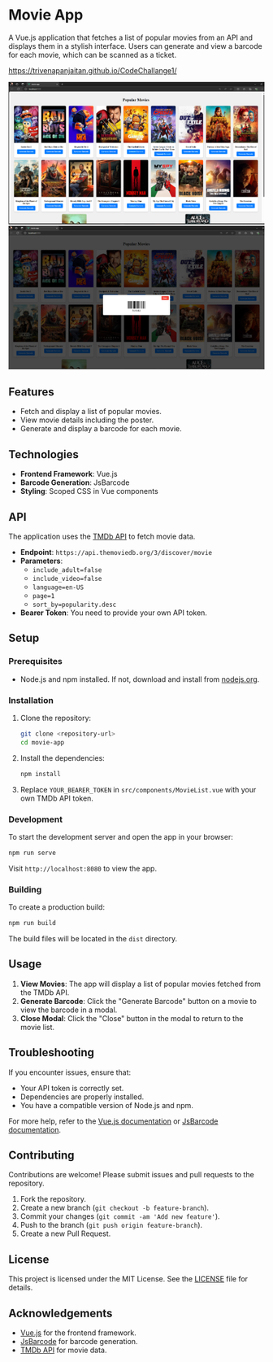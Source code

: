 # Movie App

A Vue.js application that fetches a list of popular movies from an API and displays them in a stylish interface. Users can generate and view a barcode for each movie, which can be scanned as a ticket.

https://trivenapanjaitan.github.io/CodeChallange1/

![Landing page](image.png)
![Generate Barcode](image-1.png)

## Features

- Fetch and display a list of popular movies.
- View movie details including the poster.
- Generate and display a barcode for each movie.

## Technologies

- **Frontend Framework**: Vue.js
- **Barcode Generation**: JsBarcode
- **Styling**: Scoped CSS in Vue components

## API

The application uses the [TMDb API](https://www.themoviedb.org/documentation/api) to fetch movie data.

- **Endpoint**: `https://api.themoviedb.org/3/discover/movie`
- **Parameters**: 
  - `include_adult=false`
  - `include_video=false`
  - `language=en-US`
  - `page=1`
  - `sort_by=popularity.desc`
- **Bearer Token**: You need to provide your own API token.

## Setup

### Prerequisites

- Node.js and npm installed. If not, download and install from [nodejs.org](https://nodejs.org/).

### Installation

1. Clone the repository:

   ```bash
   git clone <repository-url>
   cd movie-app
   ```

2. Install the dependencies:

   ```bash
   npm install
   ```

3. Replace `YOUR_BEARER_TOKEN` in `src/components/MovieList.vue` with your own TMDb API token.

### Development

To start the development server and open the app in your browser:

```bash
npm run serve
```

Visit `http://localhost:8080` to view the app.

### Building

To create a production build:

```bash
npm run build
```

The build files will be located in the `dist` directory.

## Usage

1. **View Movies**: The app will display a list of popular movies fetched from the TMDb API.
2. **Generate Barcode**: Click the "Generate Barcode" button on a movie to view the barcode in a modal.
3. **Close Modal**: Click the "Close" button in the modal to return to the movie list.

## Troubleshooting

If you encounter issues, ensure that:

- Your API token is correctly set.
- Dependencies are properly installed.
- You have a compatible version of Node.js and npm.

For more help, refer to the [Vue.js documentation](https://vuejs.org/) or [JsBarcode documentation](https://github.com/lindell/JsBarcode).

## Contributing

Contributions are welcome! Please submit issues and pull requests to the repository.

1. Fork the repository.
2. Create a new branch (`git checkout -b feature-branch`).
3. Commit your changes (`git commit -am 'Add new feature'`).
4. Push to the branch (`git push origin feature-branch`).
5. Create a new Pull Request.

## License

This project is licensed under the MIT License. See the [LICENSE](LICENSE) file for details.

## Acknowledgements

- [Vue.js](https://vuejs.org/) for the frontend framework.
- [JsBarcode](https://github.com/lindell/JsBarcode) for barcode generation.
- [TMDb API](https://www.themoviedb.org/documentation/api) for movie data.

```
